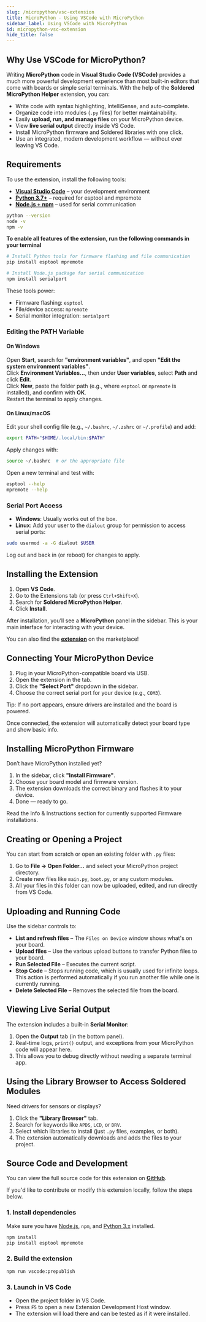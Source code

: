 ```yaml
---  
slug: /micropython/vsc-extension  
title: MicroPython - Using VSCode with MicroPython  
sidebar_label: Using VSCode with MicroPython  
id: micropython-vsc-extension  
hide_title: false  
---  
```


## Why Use VSCode for MicroPython?

Writing **MicroPython** code in **Visual Studio Code (VSCode)** provides a much more powerful development experience than most built-in editors that come with boards or simple serial terminals. With the help of the **Soldered MicroPython Helper** extension, you can:

- Write code with syntax highlighting, IntelliSense, and auto-complete.  
- Organize code into modules (`.py` files) for better maintainability.  
- Easily **upload, run, and manage files** on your MicroPython device.  
- View **live serial output** directly inside VS Code.  
- Install MicroPython firmware and Soldered libraries with one click.  
- Use an integrated, modern development workflow — without ever leaving VS Code.

## Requirements

To use the extension, install the following tools:

- **[Visual Studio Code](https://code.visualstudio.com/)** – your development environment  
- **[Python 3.7+](https://www.python.org/downloads/)** – required for esptool and mpremote  
- **[Node.js + npm](https://nodejs.org/)** – used for serial communication

```bash
python --version
node -v
npm -v
```

**To enable all features of the extension, run the following commands in your terminal**

```bash
# Install Python tools for firmware flashing and file communication
pip install esptool mpremote

# Install Node.js package for serial communication
npm install serialport
```

These tools power:

- Firmware flashing: `esptool`  
- File/device access: `mpremote`  
- Serial monitor integration: `serialport`

### Editing the PATH Variable

#### On Windows

Open **Start**, search for **"environment variables"**, and open **"Edit the system environment variables"**.  
Click **Environment Variables...**, then under **User variables**, select **Path** and click **Edit**.  
Click **New**, paste the folder path (e.g., where `esptool` or `mpremote` is installed), and confirm with **OK**.  
Restart the terminal to apply changes.

#### On Linux/macOS

Edit your shell config file (e.g., `~/.bashrc`, `~/.zshrc` or `~/.profile`) and add:

```bash
export PATH="$HOME/.local/bin:$PATH"
```

Apply changes with:

```bash
source ~/.bashrc  # or the appropriate file
```

Open a new terminal and test with:

```bash
esptool --help
mpremote --help
```

### Serial Port Access

- **Windows**: Usually works out of the box.  
- **Linux**: Add your user to the `dialout` group for permission to access serial ports:

```bash
sudo usermod -a -G dialout $USER
```

Log out and back in (or reboot) for changes to apply.

## Installing the Extension

1. Open **VS Code**.  
2. Go to the Extensions tab (or press `Ctrl+Shift+X`).  
3. Search for **Soldered MicroPython Helper**.  
4. Click **Install**.

After installation, you’ll see a **MicroPython** panel in the sidebar. This is your main interface for interacting with your device.

<CenteredImage src="/img/mp-vsc-ext/marketplace-install.png" width="600px" />

<InfoBox>You can also find the [**extension**](https://marketplace.visualstudio.com/items?itemName=SolderedElectronics.soldered-micropython-helper) on the marketplace!</InfoBox>

## Connecting Your MicroPython Device

1. Plug in your MicroPython-compatible board via USB.  
2. Open the extension in the tab.  
3. Click the **"Select Port"** dropdown in the sidebar.  
4. Choose the correct serial port for your device (e.g., `COM3`).

<InfoBox>Tip: If no port appears, ensure drivers are installed and the board is powered.</InfoBox>

Once connected, the extension will automatically detect your board type and show basic info.

## Installing MicroPython Firmware

Don’t have MicroPython installed yet?

1. In the sidebar, click **"Install Firmware"**.  
2. Choose your board model and firmware version.  
3. The extension downloads the correct binary and flashes it to your device.  
4. Done — ready to go.

<CenteredImage src="/img/mp-vsc-ext/firmware-select.png" width="400px" />

<InfoBox>Read the Info & Instructions section for currently supported Firmware installations.</InfoBox>

## Creating or Opening a Project

You can start from scratch or open an existing folder with `.py` files:

1. Go to **File → Open Folder...** and select your MicroPython project directory.  
2. Create new files like `main.py`, `boot.py`, or any custom modules.  
3. All your files in this folder can now be uploaded, edited, and run directly from VS Code.

## Uploading and Running Code

Use the sidebar controls to:

- **List and refresh files** – The `Files on Device` window shows what's on your board.  
- **Upload files** – Use the various upload buttons to transfer Python files to your board.  
- **Run Selected File** – Executes the current script.  
- **Stop Code** – Stops running code, which is usually used for infinite loops. This action is performed automatically if you run another file while one is currently running.  
- **Delete Selected File** – Removes the selected file from the board.

<CenteredImage src="/img/mp-vsc-ext/upload-active-file.png" width="800px" />

## Viewing Live Serial Output

The extension includes a built-in **Serial Monitor**:

1. Open the **Output** tab (in the bottom panel).  
2. Real-time logs, `print()` output, and exceptions from your MicroPython code will appear here.  
3. This allows you to debug directly without needing a separate terminal app.

<CenteredImage src="/img/mp-vsc-ext/serial-output.png" width="800px" />

## Using the Library Browser to Access Soldered Modules

Need drivers for sensors or displays?

1. Click the **"Library Browser"** tab.  
2. Search for keywords like `APDS`, `LCD`, or `DRV`.  
3. Select which libraries to install (just `.py` files, examples, or both).  
4. The extension automatically downloads and adds the files to your project.

<CenteredImage src="/img/mp-vsc-ext/soldered-modules.png" width="400px" />

## Source Code and Development

You can view the full source code for this extension on [**GitHub**](https://github.com/SolderedElectronics/Soldered-MicroPython-Helper).

<InfoBox>If you'd like to contribute or modify this extension locally, follow the steps below.</InfoBox>

### 1. Install dependencies
Make sure you have [Node.js](https://nodejs.org/), `npm`, and [Python 3.x](https://www.python.org/) installed.

```bash
npm install
pip install esptool mpremote
```

### 2. Build the extension
```bash
npm run vscode:prepublish
```

### 3. Launch in VS Code

- Open the project folder in VS Code.  
- Press `F5` to open a new Extension Development Host window.  
- The extension will load there and can be tested as if it were installed.